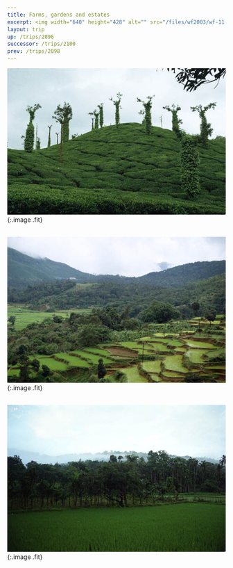 ```yaml
---
title: Farms, gardens and estates
excerpt: <img width="640" height="428" alt="" src="/files/wf2003/wf-11.jpg" />
layout: trip
up: /trips/2096
successor: /trips/2100
prev: /trips/2098
---
```


![wf-11.jpg](/images/trips/wf2003/wf-11.jpg 'wf-11.jpg'){:.image .fit}


&nbsp;
![wf-12.jpg](/images/trips/wf2003/wf-12.jpg 'wf-12.jpg'){:.image .fit}


&nbsp;
![wf-13.jpg](/images/trips/wf2003/wf-13.jpg 'wf-13.jpg'){:.image .fit}



